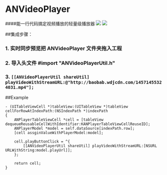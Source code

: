 # ANVideoPlayer


####能一行代码搞定视频播放的轻量级播放器
![](/Users/Memebox/Desktop/1111.gif)
![](/Users/Memebox/Desktop/2222.gif)

##集成步骤：
### 1. 实时同步预览把 ANVideoPlayer 文件夹拖入工程
### 2. 导入头文件 #import "ANVideoPlayerUtil.h"
### 3. ```[[ANVideoPlayerUtil shareUtil] playVideoWithStreamURL:@"http://baobab.wdjcdn.com/14571455324031.mp4"];```

##Example
```
- (UITableViewCell *)tableView:(UITableView *)tableView cellForRowAtIndexPath:(NSIndexPath *)indexPath
{
    ANPlayerTableViewCell *cell = [tableView dequeueReusableCellWithIdentifier:KANPlayerTableViewCellReuseID];
    ANPlayerModel *model = self.dataSource[indexPath.row];
    [cell assginValueWithPlayerModel:model];
    
    cell.playButtonClick = ^{
        [[ANVideoPlayerUtil shareUtil] playVideoWithStreamURL:[NSURL URLWithString:model.playUrl]];
    };
    
    return cell;
}

```